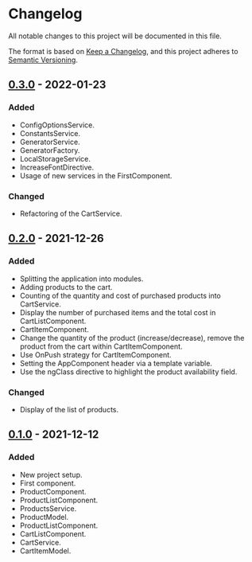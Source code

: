 # Changelog
All notable changes to this project will be documented in this file.

The format is based on [Keep a Changelog](https://keepachangelog.com/en/1.0.0/),
and this project adheres to [Semantic Versioning](https://semver.org/spec/v2.0.0.html).

## [0.3.0] - 2022-01-23
### Added
- ConfigOptionsService.
- ConstantsService.
- GeneratorService.
- GeneratorFactory.
- LocalStorageService.
- IncreaseFontDirective.
- Usage of new services in the FirstComponent.

### Changed
- Refactoring of the CartService.

## [0.2.0] - 2021-12-26
### Added
- Splitting the application into modules.
- Adding products to the cart.
- Counting of the quantity and cost of purchased products into CartService.
- Display the number of purchased items and the total cost in CartListComponent.
- СartItemComponent.
- Change the quantity of the product (increase/decrease), remove the product from the cart within СartItemComponent.
- Use OnPush strategy for СartItemComponent.
- Setting the AppComponent header via a template variable.
- Use the ngClass directive to highlight the product availability field.

### Changed
- Display of the list of products.


## [0.1.0] - 2021-12-12
### Added
- New project setup.
- First component.
- ProductComponent.
- ProductListComponent.
- ProductsService.
- ProductModel.
- ProductListComponent.
- CartListComponent.
- CartService.
- CartItemModel.


[0.1.0]: https://github.com/mklippa/angular-webinar/releases/tag/v0.1.0
[0.2.0]: https://github.com/mklippa/angular-webinar/releases/tag/v0.2.0
[0.3.0]: https://github.com/mklippa/angular-webinar/releases/tag/v0.3.0
